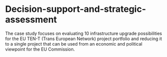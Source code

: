# Decision-support-and-strategic-assessment
The case study focuses on evaluating 10 infrastructure upgrade possibilities for the EU TEN-T (Trans European Network) project portfolio and reducing it to a single project that can be used from an economic and political viewpoint for the EU Commission.
